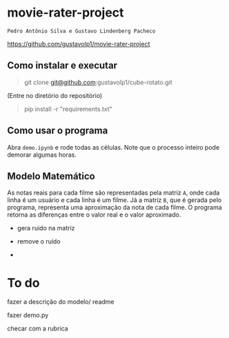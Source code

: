 # movie-rater-project

`Pedro Antônio Silva e Gustavo Lindenberg Pacheco`

https://github.com/gustavolp1/movie-rater-project

## Como instalar e executar

> git clone git@github.com:gustavolp1/cube-rotato.git

(Entre no diretório do repositório)

> pip install -r "requirements.txt"

## Como usar o programa

Abra `demo.ipynb` e rode todas as células. Note que o processo inteiro pode demorar algumas horas.

## Modelo Matemático

As notas reais para cada filme são representadas pela matriz `A`, onde cada linha é um usuário e cada linha é um filme.
Já a matriz `B`, que é gerada pelo programa, representa uma aproximação da nota de cada filme.
O programa retorna as diferenças entre o valor real e o valor aproximado.

- gera ruido na matriz

- remove o ruido

- 

# To do

fazer a descrição do modelo/ readme

fazer demo.py

checar com a rubrica